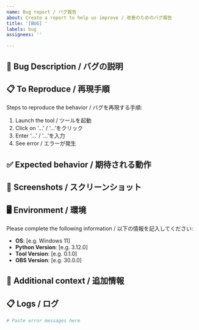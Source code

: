 ```yaml
---
name: Bug report / バグ報告
about: Create a report to help us improve / 改善のためのバグ報告
title: '[BUG] '
labels: bug
assignees: ''

---
```


## 🐛 Bug Description / バグの説明
<!-- A clear and concise description of what the bug is -->
<!-- バグの内容を簡潔に説明してください -->

## 📋 To Reproduce / 再現手順
Steps to reproduce the behavior / バグを再現する手順:
1. Launch the tool / ツールを起動
2. Click on '...' / '...'をクリック
3. Enter '...' / '...'を入力
4. See error / エラーが発生

## ✅ Expected behavior / 期待される動作
<!-- What you expected to happen -->
<!-- 本来どのような動作をするべきか -->

## 📸 Screenshots / スクリーンショット
<!-- If applicable, add screenshots to help explain your problem -->
<!-- 可能であれば、問題を説明するスクリーンショットを追加してください -->

## 🖥️ Environment / 環境
Please complete the following information / 以下の情報を記入してください:
- **OS**: [e.g. Windows 11]
- **Python Version**: [e.g. 3.12.0]
- **Tool Version**: [e.g. 0.1.0]
- **OBS Version**: [e.g. 30.0.0]

## 📝 Additional context / 追加情報
<!-- Add any other context about the problem here -->
<!-- その他、問題に関する情報があれば記載してください -->

## 📋 Logs / ログ
<!-- If you have any error messages or logs, please paste them here -->
<!-- エラーメッセージやログがあれば、ここに貼り付けてください -->
```python
# Paste error messages here
```